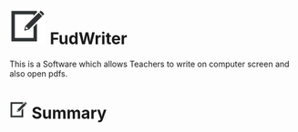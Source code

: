 # ![Alt text](web/images/pen64.png "FudWriter") FudWriter

This is a Software which allows Teachers to write on computer screen and also open pdfs.

# ![Alt text](web/images/pen32.png "Summary") Summary

